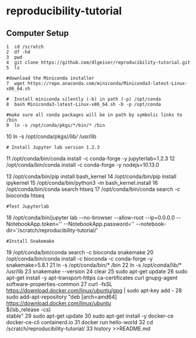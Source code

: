# reproducibility-tutorial

## Computer Setup

    1  cd /scratch
    2  df -hd
    3  pwd
    4  git clone https://github.com/dlgeiser/reproducibility-tutorial.git
    5  ls

    #download the Miniconda installer
    7  wget https://repo.anaconda.com/miniconda/Miniconda3-latest-Linux-x86_64.sh

    #  Install miniconda silently (-b) in path (-p) /opt/conda
    8  bash Miniconda3-latest-Linux-x86_64.sh -b -p /opt/conda

    #make sure all conda packages will be in path by symbolic links to /bin
    9  ln -s /opt/conda/pkgs/*/bin/* /bin
   10  ln -s /opt/conda/pkgs/*/lib/* /usr/lib

    # Install Jupyter lab version 1.2.3
   11  /opt/conda/bin/conda install -c conda-forge -y jupyterlab=1.2.3
   12  /opt/conda/bin/conda install -c conda-forge -y nodejs=10.13.0

   13  /opt/conda/bin/pip install bash_kernel
   14  /opt/conda/bin/pip install ipykernel
   15  /opt/conda/bin/python3 -m bash_kernel.install
   16  /opt/conda/bin/conda search htseq
   17  /opt/conda/bin/conda search -c bioconda htseq

    #Test Jupyterlab
   18  /opt/conda/bin/jupyter lab --no-browser --allow-root --ip=0.0.0.0 --NotebookApp.token='' --NotebookApp.password='' --notebook-dir='/scratch/reproducibility-tutorial/'

    #Install Snakemake
   19  /opt/conda/bin/conda search -c bioconda snakemake
   20  /opt/conda/bin/conda install -c bioconda -c conda-forge -y snakemake=5.8.1
   21  ln -s /opt/conda/bin/* /bin
   22  ln -s /opt/conda/lib/* /usr/lib
   23  snakemake --version
   24  clear
   25  sudo apt-get update
   26  sudo apt-get install -y apt-transport-https ca-certificates curl gnupg-agent software-properties-common
   27  curl -fsSL https://download.docker.com/linux/ubuntu/gpg | sudo apt-key add -
   28  sudo add-apt-repository  "deb [arch=amd64] https://download.docker.com/linux/ubuntu \
 $(lsb_release -cs) \
 stable"
   29  sudo apt-get update
   30  sudo apt-get install -y docker-ce docker-ce-cli containerd.io
   31  docker run hello-world
   32  cd /scratch/reproducibility-tutorial/
   33  history >>README.md
